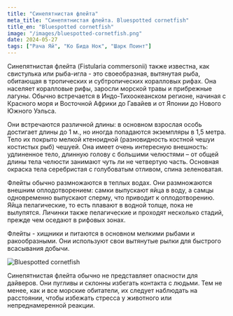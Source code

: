 ```yaml
---
title: "Cинепятнистая флейта"
meta_title: "Cинепятнистая флейта. Bluespotted сornetfish"
title_en: "Bluespotted сornetfish"
image: "/images/bluespotted-сornetfish.png"
date: 2024-05-27
tags: ["Рача Яй", "Ко Бида Нок", "Шарк Поинт"]
---
```


Синепятнистая флейта (Fistularia commersonii) также известна, как свистулька или рыба-игла - это своеобразная, вытянутая рыба, обитающая в тропических и субтропических коралловых рифах. Она населяет коралловые рифы, заросли морской травы и прибрежные лагуны. Обычно встречается в Индо-Тихоокеанском регионе, начиная с Красного моря и Восточной Африки до Гавайев и от Японии до Нового Южного Уэльса.

Они встречаются различной длины: в основном взрослая особь достигает длины до 1 м., но иногда попадаются экземпляры в 1,5 метра. Тело их покрыто мелкой ктеноидной (разновидность костной чешуи костистых рыб) чешуей. Она имеет очень интересную внешность: удлиненное тело, длинную голову с большими челюстями – от общей длины тела челюсти занимают чуть ли не четвертую часть. Основная окраска тела серебристая с голубоватым отливом, спина зеленоватая.

Флейты обычно размножаются в теплых водах. Они размножаются внешним оплодотворением: самки выпускают яйца в воду, а самцы одновременно выпускают сперму, что приводит к оплодотворению. Яйца пелагические, то есть плавают в водной толще, пока не вылупятся. Личинки также пелагические и проходят несколько стадий, прежде чем оседают в рифовых зонах.

Флейты - хищники и питаются в основном мелкими рыбами и ракообразными. Они используют свои вытянутые рылки для быстрого всасывания добычи.

![Bluespotted сornetfish](https://github.com/Muratov-Egor/diversnotes/blob/master/assets/images/bluespotted-сornetfish-2.png?raw=true "Bluespotted сornetfish")

Синепятнистая флейта обычно не представляет опасности для дайверов. Они пугливы и склонны избегать контакта с людьми. Тем не менее, как и все морские обитатели, их следует наблюдать на расстоянии, чтобы избежать стресса у животного или непреднамеренной реакции.
